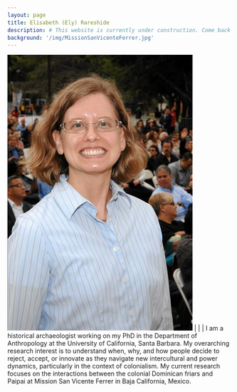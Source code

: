 ```yaml
---
layout: page
title: Elisabeth (Ely) Rareshide
description: # This website is currently under construction. Come back soon for updates.
background: '/img/MissionSanVicenteFerrer.jpg'
---
```


![Ely Rareshide](/img/ER.jpg) | | | I am a historical archaeologist working on my PhD in the Department of Anthropology at the University of California, Santa Barbara. My overarching research interest is to understand when, why, and how people decide to reject, accept, or innovate as they navigate new intercultural and power dynamics, particularly in the context of colonialism. My current research focuses on the interactions between the colonial Dominican friars and Paipai at Mission San Vicente Ferrer in Baja California, Mexico.
